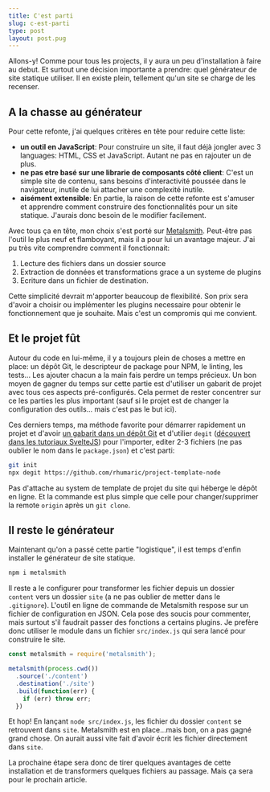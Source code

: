 ```yaml
---
title: C'est parti
slug: c-est-parti
type: post
layout: post.pug
---
```

Allons-y! Comme pour tous les projects, il y aura un peu d'installation à faire au debut. Et surtout une décision importante a prendre: quel générateur de site statique utiliser. Il en existe plein, tellement qu'un site se charge de les recenser.

A la chasse au générateur
---

Pour cette refonte, j'ai quelques critères en tête pour reduire cette liste:

- **un outil en JavaScript**: Pour construire un site, il faut déjà jongler avec 3 languages: HTML, CSS et JavaScript. Autant ne pas en rajouter un de plus.
- **ne pas etre basé sur une librarie de composants côté client**: C'est un simple site de contenu, sans besoins d'interactivité poussée dans le navigateur, inutile de lui attacher une complexité inutile.
- **aisément extensible**: En partie, la raison de cette refonte est s'amuser et apprendre comment construire des fonctionnalités pour un site statique. J'aurais donc besoin de le modifier facilement.

Avec tous ça en tête, mon choix s'est porté sur <a href="https://metalsmith.io" hreflang="en">Metalsmith</a>. Peut-être pas l'outil le plus neuf et flamboyant, mais il a pour lui un avantage majeur. J'ai pu très vite comprendre comment il fonctionnait:

1. Lecture des fichiers dans un dossier source
2. Extraction de données et transformations grace a un systeme de plugins
3. Ecriture dans un fichier de destination.

Cette simplicité devrait m'apporter beaucoup de flexibilité. Son prix sera d'avoir a choisir ou implémenter les plugins necessaire pour obtenir le fonctionnement que je souhaite. Mais c'est un compromis qui me convient.

Et le projet fût
---

Autour du code en lui-même, il y a toujours plein de choses a mettre en place: un dépôt Git, le descripteur de package pour NPM, le linting, les tests... Les ajouter chacun a la main fais perdre un temps précieux. Un bon moyen de gagner du temps sur cette partie est d'utiliser un gabarit de projet avec tous ces aspects pré-configurés. Cela permet de rester concentrer sur ce les parties les plus important (sauf si le projet est de changer la configuration des outils... mais c'est pas le but ici).

Ces derniers temps, ma méthode favorite pour démarrer rapidement un projet et d'avoir [un gabarit dans un dépôt Git](https://github.com/rhumaric/project-template-node) et d'utilier `degit` (<a href="https://svelte.dev/blog/the-easiest-way-to-get-started#2_Use_degit" hreflang="en">découvert dans les tutoriaux SvelteJS</a>) pour l'importer, editer 2-3 fichiers (ne pas oublier le nom dans le `package.json`) et c'est parti:

```sh
git init
npx degit https://github.com/rhumaric/project-template-node
```

Pas d'attache au system de template de projet du site qui héberge le dépôt en ligne. Et la commande est plus simple que celle pour changer/supprimer la remote `origin` après un `git clone`.

Il reste le générateur
---

Maintenant qu'on a passé cette partie "logistique", il est temps d'enfin installer le générateur de site statique.

```sh
npm i metalsmith
```

Il reste a le configurer pour transformer les fichier depuis un dossier `content` vers un dossier `site` (a ne pas oublier de metter dans le `.gitignore`). L'outil en ligne de commande de Metalsmith respose sur un fichier de configuration en JSON. Cela pose des soucis pour commenter, mais surtout s'il faudrait passer des fonctions a certains plugins. Je prefère donc utiliser le module dans un fichier `src/index.js` qui sera lancé pour construire le site.

```js
const metalsmith = require('metalsmith');

metalsmith(process.cwd())
  .source('./content')
  .destination('./site')
  .build(function(err) {
    if (err) throw err;
  })
```

Et hop! En lançant `node src/index.js`, les fichier du dossier `content` se retrouvent dans `site`. Metalsmith est en place...mais bon, on a pas gagné grand chose. On aurait aussi vite fait d'avoir écrit les fichier directement dans `site`.

La prochaine étape sera donc de tirer quelques avantages de cette installation et de transformers quelques fichiers au passage. Mais ça sera pour le prochain article.
